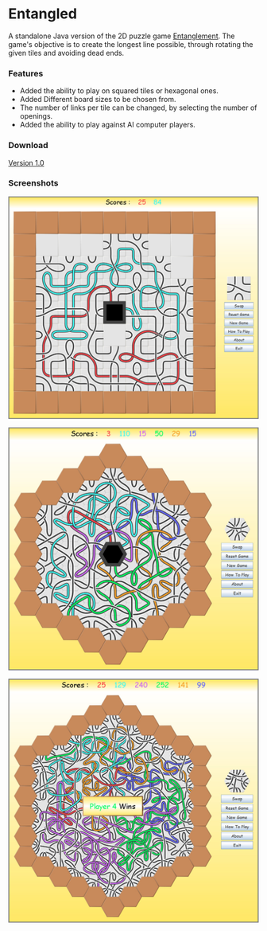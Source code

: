 # Entangled

A standalone Java version of the 2D puzzle game [Entanglement](http://entanglement.gopherwoodstudios.com/). The game's objective is to create the longest line possible, through rotating the given tiles and avoiding dead ends.

### Features

* Added the ability to play on squared tiles or hexagonal ones.
* Added Different board sizes to be chosen from.
* The number of links per tile can be changed, by selecting the number of openings.
* Added the ability to play against AI computer players.

### Download

[Version 1.0](https://github.com/bishoybassem/entanglement/releases/download/v1.1/Entangled.jar)

### Screenshots

![screen1](/screenshots/screen1.jpg)

![screen2](/screenshots/screen2.jpg)

![screen3](/screenshots/screen3.jpg)